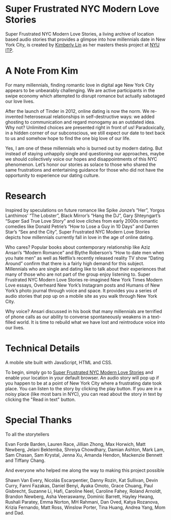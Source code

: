 # Super Frustrated NYC Modern Love Stories

Super Frustrated NYC Modern Love Stories, a living archive of location based audio stories that provides a glimpse into how millennials date in New York City, is created by [Kimberly Lin](https://www.kimberly-y-lin.com/) as her masters thesis project at [NYU ITP](https://github.com/ITPNYU).

# A Note From Kim
For many millennials, finding romantic love in digital age New York City appears to be unbearably challenging. We are active participants in the swipe economy which attempted to disrupt romance but actually sabotaged our love lives.

After the launch of Tinder in 2012, online dating is now the norm. We re-invented heterosexual relationships in self-destructive ways: we added ghosting to communication and regard monogamy as an outdated idea. Why not? Unlimited choices are presented right in front of us! Paradoxically, in a hidden corner of our subconscious, we still expect our date to text back to us and somehow hope to find the one big love of our life.

Yes, I am one of these millennials who is burned out by modern dating. But instead of staying unhappily single and questioning our approaches, maybe we should collectively voice our hopes and disappointments of this NYC phenomenon. Let’s honor our stories as solace to those who shared the same frustrations and entertaining guidance for those who did not have the opportunity to experience our dating culture.


# Research
Inspired by speculations on future romance like Spike Jonze’s “Her”, Yorgos Lanthimos’ “The Lobster”, Black Mirror’s “Hang the DJ”, Gary Shteyngart’s “Super Sad True Love Story” and love cliches from early 2000s romantic comedies like Donald Petrie’s “How to Lose a Guy in 10 Days” and Darren Star’s “Sex and the City”, Super Frustrated NYC Modern Love Stories depicts how millennials currently fall in love in the age of online dating.

Who cares? Popular books about contemporary relationship like Aziz Ansari’s “Modern Romance” and Blythe Roberson’s “How to date men when you hate men” as well as Netflix’s recently released reality TV show “Dating Around” confirm that there is a fairly high demand for this subject. Millennials who are single and dating like to talk about their experiences that many of those who are not part of the group enjoy listening to. Super Frustrated NYC Modern Love Stories re-imagined New York Times Modern Love essays, Overheard New York’s Instagram posts and Humans of New York’s photo journal through voice and space. It provides you a series of audio stories that pop up on a mobile site as you walk through New York City.

Why voice? Ansari discussed in his book that many millennials are terrified of phone calls as our ability to converse spontaneously weakens in a text-filled world. It is time to rebuild what we have lost and reintroduce voice into our lives.


# Technical Details
A mobile site built with JavaScript, HTML and CSS.

To begin, simply go to [Super Frustrated NYC Modern Love Stories](https://www.superfrustrated.nyc/) and enable your location in your default browser. An audio story will pop up if you happen to be at a point of New York City where a frustrating date took place. You can listen to the story by clicking the play button. If you are in a noisy place (like most bars in NYC), you can read about the story in text by clicking the "Read in text" button.

# Special Thanks
To all the storytellers

Evan Forde Barden, Lauren Race, Jillian Zhong, Max Horwich, Matt Newberg, Jelani Bektemba, Shreiya Chowdhary, Damian Ashton, Mark Lam, Sam Chasan, Sam Krystal, Jenna Xu, Amanda Hendon, Mackenzie Bennett and Tiffany Chang.

And everyone who helped me along the way to making this project possible

Shawn Van Every, Nicolás Escarpentier, Danny Rozin, Kat Sullivan, Devin Curry, Fanni Fazakas, Daniel Benyi, Ayaka Omoto, Grace Chuang, Paul Gisbrecht, Suzanne Li, Hafi, Caroline Neel, Caroline Fahey, Roland Arnoldt, Brandon Newberg, Asha Veeraswamy, Dominic Barrett, Hayley Hwang, Rushali Paratey, Emma Norton, MH Rahmani, Dan Oved, Katya Rozanova, Krizia Fernando, Matt Ross, Winslow Porter, Tina Huang, Andrea Yang, Mom and Dad.
